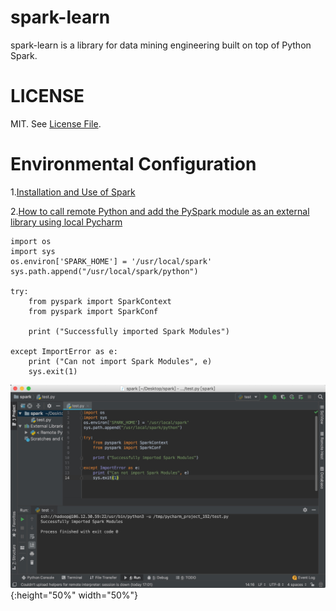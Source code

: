 # spark-learn
spark-learn is a library for data mining engineering built on top of Python Spark.
# LICENSE
MIT. See [License File](https://github.com/Treers/spark-scorecard/blob/master/LICENSE).
# Environmental Configuration
1.[Installation and Use of Spark](http://dblab.xmu.edu.cn/blog/1689-2/)

2.[How to call remote Python and add the PySpark module as an external library using local Pycharm](https://blog.csdn.net/u011596455/article/details/78979378)


    import os
    import sys
    os.environ['SPARK_HOME'] = '/usr/local/spark'
    sys.path.append("/usr/local/spark/python")

    try:
        from pyspark import SparkContext
        from pyspark import SparkConf
    
        print ("Successfully imported Spark Modules")
    
    except ImportError as e:
        print ("Can not import Spark Modules", e)
        sys.exit(1)


![](https://github.com/Treers/spark-learn/blob/master/etc/1.jpg){:height="50%" width="50%"}




